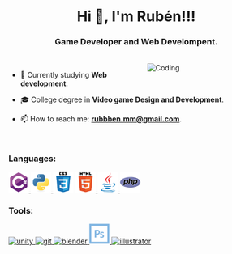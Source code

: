 <h1 align="center">Hi 👋, I'm Rubén!!!</h1>
<h3 align="center">Game Developer and Web Develompent.</h3>

<br>

<!-- <img align="right" alt="Coding" width="400" src="https://github.com/rubbenmm/rubbenmm/assets/125697479/a64ac3e7-4f29-4eb6-9fce-3f3e3e6f8cd3"> -->
<img align="right" alt="Coding" width="230" src="https://github.com/rubbenmm/rubbenmm/assets/125697479/8e4f2e53-0f97-4d9e-9a53-93ac1eb2ee5d">

<p align="left">
  
- 🌱 Currently studying **Web development**.
  
- 🎓 College degree in **Video game Design and Development**.
  
- 📫 How to reach me: **rubbben.mm@gmail.com**.

</p>

<p align="left">
</p>

<br>

<h3 align="left">Languages:</h3>
<p aling= "left"> 
<!-- C# -->
<a href="https://www.w3schools.com/cs/" target="_blank" rel="noreferrer"> <img src="https://raw.githubusercontent.com/devicons/devicon/master/icons/csharp/csharp-original.svg" alt="csharp" width="40" height="40"/> </a>
<!-- PYTHON -->
<a href="https://www.python.org" target="_blank" rel="noreferrer"> <img src="https://raw.githubusercontent.com/devicons/devicon/master/icons/python/python-original.svg" alt="python" width="40" height="40"/> </a>
<!-- CSS -->
<a href="https://www.w3schools.com/css/" target="_blank" rel="noreferrer"> <img src="https://raw.githubusercontent.com/devicons/devicon/master/icons/css3/css3-original-wordmark.svg" alt="css3" width="40" height="40"/></a> 
<!-- HTML -->
<a href="https://www.w3.org/html/" target="_blank" rel="noreferrer"> <img src="https://raw.githubusercontent.com/devicons/devicon/master/icons/html5/html5-original-wordmark.svg" alt="html5" width="40" height="40"/> </a>
<!-- JAVA -->
<a href="https://www.java.com" target="_blank" rel="noreferrer"> <img src="https://raw.githubusercontent.com/devicons/devicon/master/icons/java/java-original.svg" alt="java" width="40" height="40"/> </a>
<!-- PHP -->
<a href="https://www.php.net" target="_blank" rel="noreferrer"> <img src="https://raw.githubusercontent.com/devicons/devicon/master/icons/php/php-original.svg" alt="php" width="40" height="40"/> </a>
</p> 

<h3 align="left">Tools:</h3>
<p aling= "left">
<!-- UNITY -->
<a href="https://unity.com/" target="_blank" rel="noreferrer"> <img src="https://www.vectorlogo.zone/logos/unity3d/unity3d-icon.svg" alt="unity" width="40" height="40"/>  
<!-- GIT -->
<a href="https://git-scm.com/" target="_blank" rel="noreferrer"> <img src="https://www.vectorlogo.zone/logos/git-scm/git-scm-icon.svg" alt="git" width="40" height="40"/>
<!-- BLENDER -->
<a href="https://www.blender.org/" target="_blank" rel="noreferrer"> <img src="https://download.blender.org/branding/community/blender_community_badge_white.svg" alt="blender" width="40" height="40"/>
<!-- PHOTOSHOP -->
<a href="https://www.photoshop.com/en" target="_blank" rel="noreferrer"> <img src="https://raw.githubusercontent.com/devicons/devicon/master/icons/photoshop/photoshop-line.svg" alt="photoshop" width="40" height="40"/> 
<!-- ILLUSTRATOR -->
<a href="https://www.adobe.com/in/products/illustrator.html" target="_blank" rel="noreferrer"> <img src="https://www.vectorlogo.zone/logos/adobe_illustrator/adobe_illustrator-icon.svg" alt="illustrator" width="40" height="40"/> </a> 
</p> 
